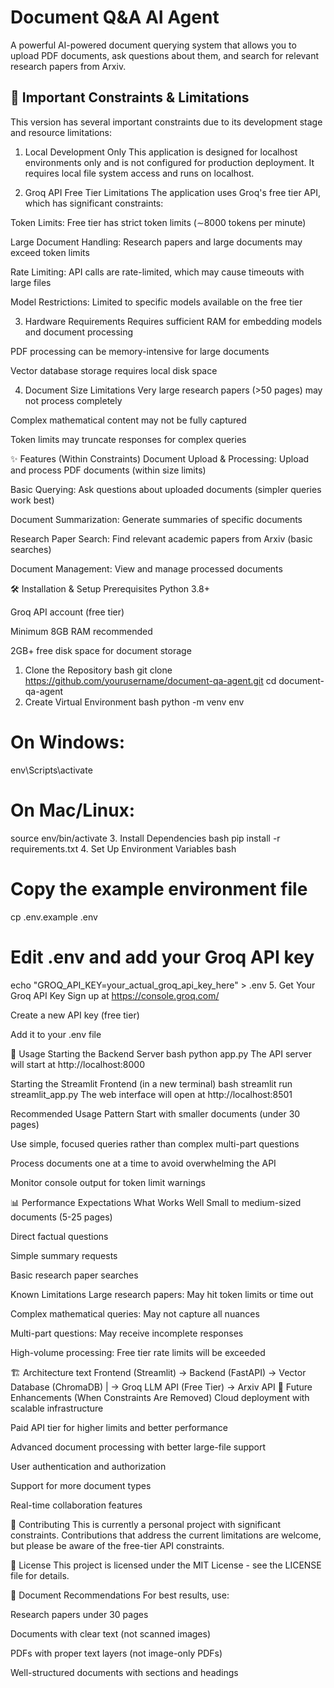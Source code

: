# Document Q&A AI Agent

 A powerful AI-powered document querying system that allows you to upload PDF documents, ask questions about them, and search for relevant research papers from Arxiv.

## 🚨 Important Constraints & Limitations
This version has several important constraints due to its development stage and resource limitations:

1. Local Development Only
This application is designed for localhost environments only and is not configured for production deployment. It requires local file system access and runs on localhost.

2. Groq API Free Tier Limitations
The application uses Groq's free tier API, which has significant constraints:

Token Limits: Free tier has strict token limits (∼8000 tokens per minute)

Large Document Handling: Research papers and large documents may exceed token limits

Rate Limiting: API calls are rate-limited, which may cause timeouts with large files

Model Restrictions: Limited to specific models available on the free tier

3. Hardware Requirements
Requires sufficient RAM for embedding models and document processing

PDF processing can be memory-intensive for large documents

Vector database storage requires local disk space

4. Document Size Limitations
Very large research papers (>50 pages) may not process completely

Complex mathematical content may not be fully captured

Token limits may truncate responses for complex queries

✨ Features (Within Constraints)
Document Upload & Processing: Upload and process PDF documents (within size limits)

Basic Querying: Ask questions about uploaded documents (simpler queries work best)

Document Summarization: Generate summaries of specific documents

Research Paper Search: Find relevant academic papers from Arxiv (basic searches)

Document Management: View and manage processed documents

🛠️ Installation & Setup
Prerequisites
Python 3.8+

Groq API account (free tier)

Minimum 8GB RAM recommended

2GB+ free disk space for document storage

1. Clone the Repository
bash
git clone https://github.com/yourusername/document-qa-agent.git
cd document-qa-agent
2. Create Virtual Environment
bash
python -m venv env
# On Windows:
env\Scripts\activate
# On Mac/Linux:
source env/bin/activate
3. Install Dependencies
bash
pip install -r requirements.txt
4. Set Up Environment Variables
bash
# Copy the example environment file
cp .env.example .env
# Edit .env and add your Groq API key
echo "GROQ_API_KEY=your_actual_groq_api_key_here" > .env
5. Get Your Groq API Key
Sign up at https://console.groq.com/

Create a new API key (free tier)

Add it to your .env file

🚀 Usage
Starting the Backend Server
bash
python app.py
The API server will start at http://localhost:8000

Starting the Streamlit Frontend (in a new terminal)
bash
streamlit run streamlit_app.py
The web interface will open at http://localhost:8501

Recommended Usage Pattern
Start with smaller documents (under 30 pages)

Use simple, focused queries rather than complex multi-part questions

Process documents one at a time to avoid overwhelming the API

Monitor console output for token limit warnings

📊 Performance Expectations
What Works Well
Small to medium-sized documents (5-25 pages)

Direct factual questions

Simple summary requests

Basic research paper searches

Known Limitations
Large research papers: May hit token limits or time out

Complex mathematical queries: May not capture all nuances

Multi-part questions: May receive incomplete responses

High-volume processing: Free tier rate limits will be exceeded

🏗️ Architecture
text
Frontend (Streamlit) → Backend (FastAPI) → Vector Database (ChromaDB)
                             |
                             → Groq LLM API (Free Tier)
                             → Arxiv API
🔮 Future Enhancements (When Constraints Are Removed)
Cloud deployment with scalable infrastructure

Paid API tier for higher limits and better performance

Advanced document processing with better large-file support

User authentication and authorization

Support for more document types

Real-time collaboration features

🤝 Contributing
This is currently a personal project with significant constraints. Contributions that address the current limitations are welcome, but please be aware of the free-tier API constraints.

📝 License
This project is licensed under the MIT License - see the LICENSE file for details.

📄 Document Recommendations
For best results, use:

Research papers under 30 pages

Documents with clear text (not scanned images)

PDFs with proper text layers (not image-only PDFs)

Well-structured documents with sections and headings
